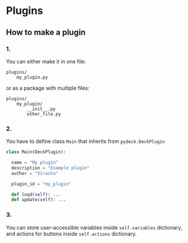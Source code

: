 # Plugins

## How to make a plugin

### 1.

You can either make it in one file:
```
plugins/
    my_plugin.py
```
or as a package with multiple files:
```
plugins/
    my_plugin/
        __init__.py
        other_file.py
```

### 2.

You have to define class `Main` that inherits from `pydeck.DeckPlugin`

```python
class Main(DeckPlugin):

  name = "My plugin"
  description = "Example plugin"
  author = "Virashu"

  plugin_id = "my_plugin"

  def load(self): ...
  def update(self): ...
```

### 3.

You can store user-accessible variables inside `self.variables` dictionary,
and actions for buttons inside `self.actions` dictionary.

